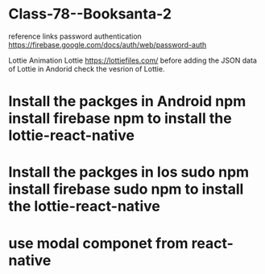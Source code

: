 # Class-78--Booksanta-2
reference links  password authentication  https://firebase.google.com/docs/auth/web/password-auth 

Lottie Animation Lottie https://lottiefiles.com/ before adding the JSON data of Lottie in Andorid check the vesrion of Lottie.
# Install the packges in Android  npm install firebase   npm to install the lottie-react-native
# Install the packges in Ios sudo npm install firebase sudo npm to install the lottie-react-native
# use modal componet from react-native


